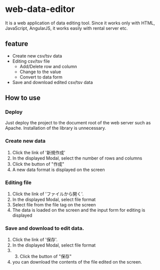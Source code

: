 # web-data-editor
It is a web application of data editing tool.
Since it works only with HTML, JavaScript, AngularJS, it works easily with rental server etc.


## feature
* Create new csv/tsv data
* Editing csv/tsv file
  * Add/Delete row and column
  * Change to the value
  * Convert to data form
* Save and download edited csv/tsv data

## How to use
### Deploy
Just deploy the project to the document root of the web server such as Apache.
Installation of the library is unnecessary.

### Create new data
1. Click the link of '新規作成'
2. In the displayed Modal, select the number of rows and columns
3. Click the button of "作成" 
4. A new data format is displayed on the screen


### Editing file
1. Click the link of 'ファイルから開く'.
2. In the displayed Modal, select file format 
3. Select file from the file tag on the screen
4. The data is loaded on the screen and the input form for editing is displayed


### Save and download to edit data.
1. Click the link of '保存'.
2. In the displayed Modal, select file format 
3. 3. Click the button of "保存" 
4. you can download the contents of the file edited on the screen.
